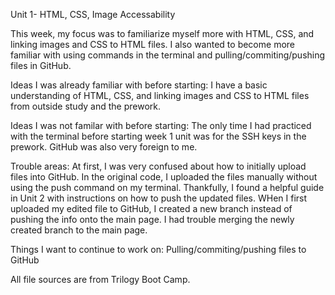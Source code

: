 Unit 1- HTML, CSS, Image Accessability

This week, my focus was to familiarize myself more with HTML, CSS, and linking images and CSS to HTML files. I also wanted to become more familiar with using commands in the terminal and pulling/commiting/pushing files in GitHub.

Ideas I was already familiar with before starting: I have a basic understanding of HTML, CSS, and linking images and CSS to HTML files from outside study and the prework. 

Ideas I was not familar with before starting: The only time I had practiced with the terminal before starting week 1 unit was for the SSH keys in the prework. GitHub was also very foreign to me.

Trouble areas: At first, I was very confused about how to initially upload files into GitHub. In the original code, I uploaded the files manually without using the push command on my terminal. Thankfully, I found a helpful guide in Unit 2 with instructions on how to push the updated files.
WHen I first uploaded my edited file to GitHub, I created a new branch instead of pushing the info onto the main page. I had trouble merging the newly created branch to the main page.

Things I want to continue to work on: Pulling/commiting/pushing files to GitHub

All file sources are from Trilogy Boot Camp.
